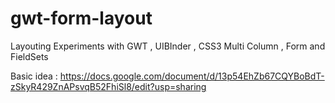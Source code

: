 gwt-form-layout
===============

Layouting Experiments with GWT , UIBInder , CSS3 Multi Column , Form and FieldSets

Basic idea : https://docs.google.com/document/d/13p54EhZb67CQYBoBdT-zSkyR429ZnAPsvqB52FhiSl8/edit?usp=sharing

